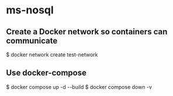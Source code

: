 # ms-nosql

## Create a Docker network so containers can communicate
$ docker network create test-network

## Use docker-compose
$ docker compose up -d --build
$ docker compose down -v